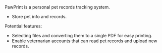 PawPrint is a personal pet records tracking system.

- Store pet info and records.

Potential features:

- Selecting files and converting them to a single PDF for easy printing.
- Enable veternarian accounts that can read pet records and upload new records.

